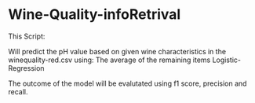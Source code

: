 # Wine-Quality-infoRetrival

This Script:

Will predict the pH value based on given wine characteristics in the winequality-red.csv using:
The average of the remaining items
Logistic-Regression

The outcome of the model will be evalutated using f1 score, precision and recall.
